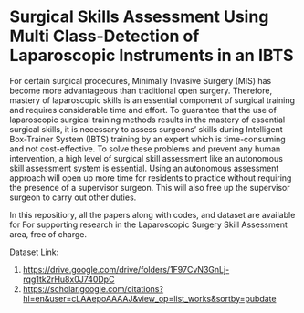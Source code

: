 # Surgical Skills Assessment Using Multi Class-Detection of Laparoscopic Instruments in an IBTS
For certain surgical procedures, Minimally Invasive Surgery (MIS) has become more advantageous than traditional open surgery. Therefore, mastery of laparoscopic skills is an essential component of surgical training and requires considerable time and effort. To guarantee that the use of laparoscopic surgical training methods results in the mastery of essential surgical skills, it is necessary to assess surgeons’ skills during Intelligent Box-Trainer System (IBTS) training by an expert which is time-consuming and not cost-effective. To solve these problems and prevent any human intervention, a high level of surgical skill assessment like an autonomous skill assessment system is essential. Using an autonomous assessment approach will open up more time for residents to practice without requiring the presence of a supervisor surgeon. This will also free up the supervisor surgeon to carry out other duties.

In this repositiory, all the papers along with codes, and dataset are available for For supporting research in the Laparoscopic Surgery Skill Assessment area, free of charge.

Dataset Link: 

1. https://drive.google.com/drive/folders/1F97CvN3GnLj-rqg1tk2rHu8x0J740DpC 
2. https://scholar.google.com/citations?hl=en&user=cLAAepoAAAAJ&view_op=list_works&sortby=pubdate
